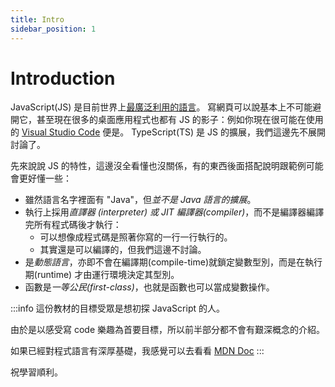 ```yaml
---
title: Intro
sidebar_position: 1
---
```


# Introduction

JavaScript(JS) 是目前世界上[最廣泛利用的語言](https://www.statista.com/statistics/793628/worldwide-developer-survey-most-used-languages/)。
寫網頁可以說基本上不可能避開它，甚至現在很多的桌面應用程式也都有 JS 的影子：例如你現在很可能在使用的 [Visual Studio Code](https://github.com/microsoft/vscode) 便是。
TypeScript(TS) 是 JS 的擴展，我們這邊先不展開討論了。

先來說說 JS 的特性，這邊沒全看懂也沒關係，有的東西後面搭配說明跟範例可能會更好懂一些：

- 雖然語言名字裡面有 "Java"，但*並不是 Java 語言的擴展*。
- 執行上採用*直譯器 (interpreter) 或 JIT 編譯器(compiler)*，而不是編譯器編譯完所有程式碼後才執行：
  - 可以想像成程式碼是照著你寫的一行一行執行的。
  - 其實還是可以編譯的，但我們這邊不討論。
- 是*動態語言*，亦即不會在編譯期(compile-time)就鎖定變數型別，而是在執行期(runtime) 才由運行環境決定其型別。
- 函數是*一等公民(first-class)*，也就是函數也可以當成變數操作。

:::info
這份教材的目標受眾是想初探 JavaScript 的人。

由於是以感受寫 code 樂趣為首要目標，所以前半部分都不會有艱深概念的介紹。

如果已經對程式語言有深厚基礎，我感覺可以去看看 [MDN Doc](https://developer.mozilla.org/en-US/docs/Web/JavaScript)
:::

祝學習順利。
